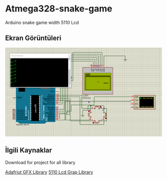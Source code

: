 # Atmega328-snake-game
Arduino snake game width 5110 Lcd 

## Ekran Görüntüleri

![Uygulama Ekran Görüntüsü](/image/proteus-screen.PNG)

## İlgili Kaynaklar
Download for project for all library

[Adafriut GFX Library](https://github.com/adafruit/Adafruit-GFX-Library)
[5110 Lcd Grap Library](https://github.com/adafruit/Adafruit-PCD8544-Nokia-5110-LCD-library)

